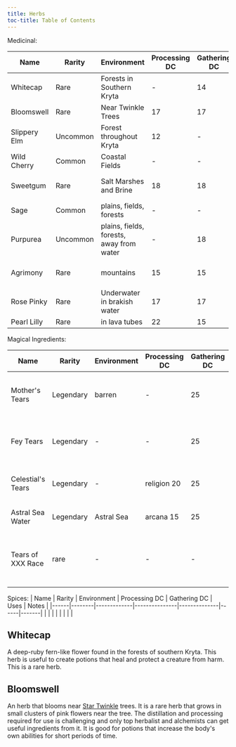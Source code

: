 ```yaml
---
title: Herbs
toc-title: Table of Contents
---
```


Medicinal:

| Name           | Rarity    | Environment                              | Processing DC | Gathering DC | Uses                              | Notes |
|----------------|-----------|------------------------------------------|---------------|--------------|-----------------------------------|-------|
| Whitecap       | Rare      | Forests in Southern Kryta                | -             | 14           | Healing                           |       |
| Bloomswell     | Rare      | Near Twinkle Trees                       | 17            | 17           | Buffs                             |       |
| Slippery Elm   | Uncommon  | Forest throughout Kryta                  | 12            | -            | Inflammation                      |       |
| Wild Cherry    | Common    | Coastal Fields                           | -             | -            | Inflammation, Sight               |       |
| Sweetgum       | Rare      | Salt Marshes and Brine                   | 18            | 18           | Agility, Petrification,  Poison   |       |
| Sage           | Common    | plains, fields, forests                  | -             | -            | Stomach, Poison, Smell            |       |
| Purpurea       | Uncommon  | plains, fields, forests, away from water | -             | 18           | Hearing, Stamina, Strength, Speed |       |
| Agrimony       | Rare      | mountains                                | 15            | 15           | Healing, Poison, Blood flow       |       |
| Rose Pinky     | Rare      | Underwater in brakish water              | 17            | 17           | Healing, Stamina                  |       |
| Pearl Lilly    | Rare      | in lava tubes                            | 22            | 15           | Energy                            |       |

Magical Ingredients:


| Name              | Rarity    | Environment | Processing DC | Gathering DC | Uses | Notes                                                      |
|-------------------|-----------|-------------|---------------|--------------|------|------------------------------------------------------------|
| Mother's Tears    | Legendary | barren      | -             | 25           | Life | Dew blessed by a celestial on a barren environment         |
| Fey Tears         | Legendary | -           | -             | 25           |      | The tears from a full-blooded Fey given willingly          |
| Celestial's Tears | Legendary | -           | religion 20   | 25           |      | Tears willingly shed by a Celestial                        |
| Astral Sea Water  | Legendary | Astral Sea  | arcana 15     | 25           |      | Water from the Astral Sea                                  |
| Tears of XXX Race | rare      | -           | -             | -            |      | Tears from a blessed individual of XX race willingly given |


Spices:
| Name | Rarity | Environment | Processing DC | Gathering DC | Uses | Notes |
|------|--------|-------------|---------------|--------------|------|-------|
|      |        |             |               |              |      |       |


## Whitecap

A deep-ruby fern-like flower found in the forests of southern Kryta. This herb is useful to create potions that heal and protect a creature from harm. This is a rare herb.


## Bloomswell

An herb that blooms near [Star Twinkle](../scenes/herb-collecting-around-fir.md) trees. It is a rare herb that grows in small clusters of pink flowers near the tree. The distillation and processing required for use is challenging and only top herbalist and alchemists can get useful ingredients from it. It is good for potions that increase the body's own abilities for short periods of time.

